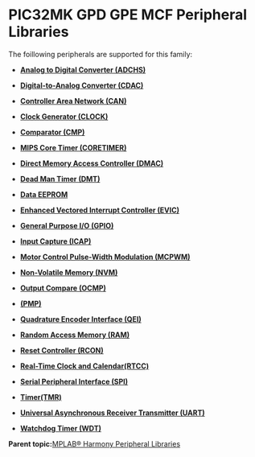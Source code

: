 # PIC32MK GPD GPE MCF Peripheral Libraries

The foillowing peripherals are supported for this family:

-   **[Analog to Digital Converter \(ADCHS\)](GUID-8740EC52-3365-4B31-B19A-227EC55268DD.md)**  

-   **[Digital-to-Analog Converter \(CDAC\)](GUID-0FDA471C-A9B2-4274-AD7E-1464DDF20E87.md)**  

-   **[Controller Area Network \(CAN\)](GUID-87A954BC-99B5-448D-BC6D-4C2250A9B58E.md)**  

-   **[Clock Generator \(CLOCK\)](GUID-FEE2E31B-6124-4D54-9505-2314A6EBAF15.md)**  

-   **[Comparator \(CMP\)](GUID-5BD1D290-3AAC-4ABB-A328-057E411239D0.md)**  

-   **[MIPS Core Timer \(CORETIMER\)](GUID-0707DBF2-5D28-4D37-BAE7-EB194F1CB63C.md)**  

-   **[Direct Memory Access Controller \(DMAC\)](GUID-FF4E46D0-1926-4335-942C-7767A23A991D.md)**  

-   **[Dead Man Timer \(DMT\)](GUID-45E9C429-6449-4D83-986C-97A40E3FEB60.md)**  

-   **[Data EEPROM](GUID-5CE02C95-5080-48AE-8033-52D1CAF8AC78.md)**  

-   **[Enhanced Vectored Interrupt Controller \(EVIC\)](GUID-F600AF2E-CCDD-4C57-B5AC-8D75DD1750C7.md)**  

-   **[General Purpose I/O \(GPIO\)](GUID-58CDC504-B3EF-44BF-BCCB-7FB20301BF73.md)**  

-   **[Input Capture \(ICAP\)](GUID-E126A9DC-A2E6-405E-85E7-9FB676BDEBD2.md)**  

-   **[Motor Control Pulse-Width Modulation \(MCPWM\)](GUID-89C7FC43-0090-4047-99CD-F7EE4881E28E.md)**  

-   **[Non-Volatile Memory \(NVM\)](GUID-04191B57-EC62-4B95-AF5B-93EDB447F6D9.md)**  

-   **[Output Compare \(OCMP\)](GUID-B86A6AAC-1577-4BDA-9CB1-5E0BA2789DD9.md)**  

-   **[\(PMP\)](GUID-DA0EF437-EF86-4341-BD1A-DA8600DBFECE.md)**  

-   **[Quadrature Encoder Interface \(QEI\)](GUID-62A23819-A256-4FB3-9682-BA733F4B45AA.md)**  

-   **[Random Access Memory \(RAM\)](GUID-44C7C165-2CEA-496A-B4F3-4181CBA26476.md)**  

-   **[Reset Controller \(RCON\)](GUID-61829AD5-FA3D-4706-92D9-14C462CEE18F.md)**  

-   **[Real-Time Clock and Calendar\(RTCC\)](GUID-B5E44A99-95D2-4582-B651-D06671D5F8D8.md)**  

-   **[Serial Peripheral Interface \(SPI\)](GUID-246C53F6-3912-4437-AEC8-C2262CEF3EF6.md)**  

-   **[Timer\(TMR\)](GUID-493DD237-5B81-441C-B4FC-53AA6191C224.md)**  

-   **[Universal Asynchronous Receiver Transmitter \(UART\)](GUID-12BEB185-3D34-4589-A74C-34A758C5DAB7.md)**  

-   **[Watchdog Timer \(WDT\)](GUID-150A6728-E8C8-4A67-9FCB-E524A8863357.md)**  


**Parent topic:**[MPLAB® Harmony Peripheral Libraries](GUID-B8856C06-A407-4AD1-8E21-0A85BE055F0E.md)

